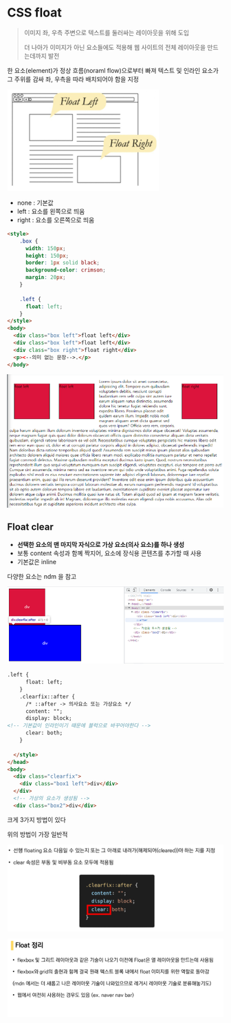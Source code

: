 # CSS float

> 이미지 좌, 우측 주변으로 텍스트를 둘러싸는 레이아웃을 위해 도입
>
> 더 나아가 이미지가 아닌 요소들에도 적용해 웹 사이트의 전체 레이아웃을 만드는데까지 발전

한 요소(element)가 정상 흐름(noraml flow)으로부터 빠져 텍스트 및 인라인 요소가 그 주위를 감싸 좌, 우측을 따라 배치되어야 함을 지정

![image-20210816182148737](photo/image-20210816182148737.png)

- none : 기본값
- left : 요소를 왼쪽으로 띄움
- right : 요소를 오른쪽으로 띄움

```html
<style>
    .box {
      width: 150px;
      height: 150px;
      border: 1px solid black;
      background-color: crimson;
      margin: 20px;
    }

    .left {
      float: left;
    }
</style>
<body>
  <div class="box left">float left</div>
  <div class="box left">float left</div>
  <div class="box right">float right</div>
  <p><--의미 없는 문장-->.</p>
</body>
```

![image-20210804091429972](photo/image-20210804091429972.png)



## Float clear

- **선택한 요소의 맨 마지막 자식으로 가상 요소(의사 요소)를 하나 생성**
- 보통 content 속성과 함꼐 짝지어, 요소에 장식용 콘텐츠를 추가할 때 사용
- 기본값은 inline

다양한 요소는 ndm 을 참고

![image-20210804092657020](photo/image-20210804092657020.png)

```html
.left {
      float: left;
    }
    .clearfix::after {
      /* ::after -> 의사요소 또는 가상요소 */
      content: "";
      display: block;
<!-- 기본값이 인라인이기 때문에 블럭으로 바꾸어야한다 -->
      clear: both;
    }

  </style>
</head>
<body>
  <div class="clearfix">
    <div class="box1 left">div</div>
  </div>
  <!-- 가상의 요소가 생성됨 -->
  <div class="box2">div</div>
```

크게 3가지 방법이 있다

위의 방법이 가장 일반적



![image-20210804092955352](photo/image-20210804092955352.png)



![image-20210804093018838](photo/image-20210804093018838.png)